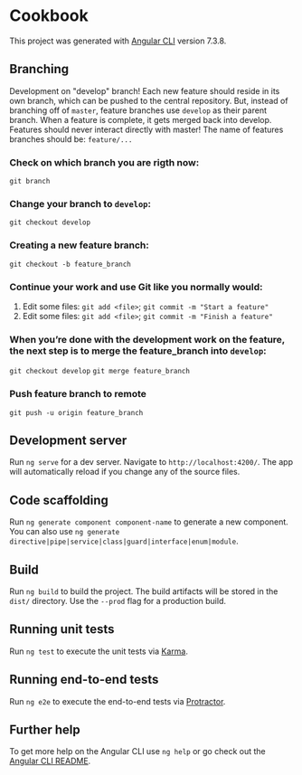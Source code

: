 # Cookbook

This project was generated with [Angular CLI](https://github.com/angular/angular-cli) version 7.3.8.

## Branching

Development on "develop" branch!
Each new feature should reside in its own branch, which can be pushed to the central repository. But, instead of branching off of `master`, feature branches use `develop` as their parent branch. When a feature is complete, it gets merged back into develop. 
Features should never interact directly with master!
The name of features branches should be: `feature/...`

### Check on which branch you are rigth now:
`git branch`
### Change your branch to `develop`:
`git checkout develop`
### Creating a new feature branch:
`git checkout -b feature_branch`
### Continue your work and use Git like you normally would:
1) Edit some files:
`git add <file>`;
`git commit -m "Start a feature"`
2) Edit some files:
`git add <file>`;
`git commit -m "Finish a feature"`
### When you’re done with the development work on the feature, the next step is to merge the feature_branch into `develop`:
`git checkout develop`
`git merge feature_branch`
### Push feature branch to remote
`git push -u origin feature_branch`

## Development server

Run `ng serve` for a dev server. Navigate to `http://localhost:4200/`. The app will automatically reload if you change any of the source files.

## Code scaffolding

Run `ng generate component component-name` to generate a new component. You can also use `ng generate directive|pipe|service|class|guard|interface|enum|module`.

## Build

Run `ng build` to build the project. The build artifacts will be stored in the `dist/` directory. Use the `--prod` flag for a production build.

## Running unit tests

Run `ng test` to execute the unit tests via [Karma](https://karma-runner.github.io).

## Running end-to-end tests

Run `ng e2e` to execute the end-to-end tests via [Protractor](http://www.protractortest.org/).

## Further help

To get more help on the Angular CLI use `ng help` or go check out the [Angular CLI README](https://github.com/angular/angular-cli/blob/master/README.md).
